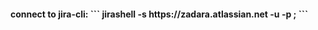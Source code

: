 <h4>connect to jira-cli: 
```
jirashell -s https://zadara.atlassian.net -u <JIRA_USERNAME> -p <JIRA_API_KEY>;
```
